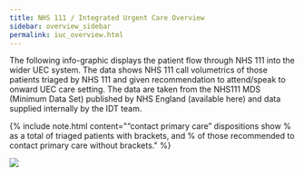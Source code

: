 ```yaml
---
title: NHS 111 / Integrated Urgent Care Overview
sidebar: overview_sidebar
permalink: iuc_overview.html
---
```


The following info-graphic displays the patient flow through NHS 111 into the wider UEC system. The data shows NHS 111 call volumetrics of those patients triaged by NHS 111 and given recommendation to attend/speak to onward UEC care setting. The data are taken from the NHS111 MDS (Minimum Data Set) published by NHS England (available here) and data supplied internally by the IDT team. 

{% include note.html content="“contact primary care” dispositions show % as a total of triaged patients with brackets, and % of those recommended to contact primary care without brackets." %}

<image src="../images/overview/iuc_overview.png"/>
